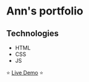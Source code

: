# Ann's portfolio

## Technologies

- HTML
- CSS
- JS

:star: [Live Demo](https://anna-kapitaniuk.netlify.app/) :star:
